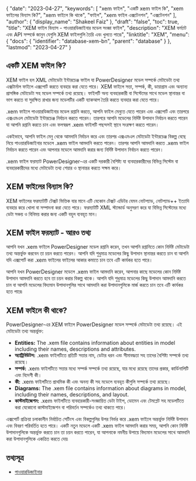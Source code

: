 {
  "date": "2023-04-27",
  "keywords": [
"xem ফাইল",
"একটি xem ফাইল কি",
"xem ফাইলের বিন্যাস কি?",
"xem ফাইলে কি থাকে",
"ফাইল",
"xem ফাইল এক্সটেনশন",
"এক্সটেনশন"
],
  "author": {
    "display_name": "Shakeel Faiz"
},
  "draft": "false",
  "toc": true,
  "title": "XEM ফাইল বিন্যাস - পাওয়ারডিজাইনার মডেল সংজ্ঞা ফাইল",
  "description": "XEM ফর্ম্যাট এবং API সম্পর্কে জানুন যেগুলি XEM ফাইলগুলি তৈরি এবং খুলতে পারে৷",
  "linktitle": "XEM",
  "menu": {
    "docs": {
      "identifier": "database-xem-bn",
      "parent": "database"
}
},
  "lastmod": "2023-04-27"
}

## একটি XEM ফাইল কি?

XEM ফাইল হল XML মেটাডেটা ইন্টারচেঞ্জ ফাইল যা PowerDesigner মডেল সম্পর্কে মেটাডেটা তথ্য এক্সটার্নাল ফাইলে এক্সপোর্ট করতে ব্যবহার করা যেতে পারে। XEM ফাইলে সত্তা, সম্পর্ক, কী, ডায়াগ্রাম এবং অন্যান্য প্রাসঙ্গিক মেটাডেটা সহ মডেল সম্পর্কে তথ্য রয়েছে। ফাইলটি অন্য ব্যবহারকারী বা সিস্টেমের সাথে মডেল স্থানান্তর বা ভাগ করতে বা সুরক্ষিত রাখার জন্য মডেলটির একটি ব্যাকআপ তৈরি করতে ব্যবহার করা যেতে পারে।

.xem ফাইলে পাওয়ারডিজাইনার মডেল রপ্তানি করতে, আপনি ফাইল মেনুতে যেতে পারেন এবং এক্সপোর্ট এবং তারপরে এক্সএমএল মেটাডেটা ইন্টারচেঞ্জ নির্বাচন করতে পারেন। তারপরে আপনি মডেলের নির্দিষ্ট উপাদান নির্বাচন করতে পারেন যা আপনি রপ্তানি করতে চান এবং ফলস্বরূপ .xem ফাইলটি পছন্দসই স্থানে সংরক্ষণ করতে পারেন।

একইভাবে, আপনি ফাইল মেনু থেকে আমদানি নির্বাচন করে এবং তারপর এক্সএমএল মেটাডেটা ইন্টারচেঞ্জ বিকল্প বেছে নিয়ে পাওয়ারডিজাইনার মডেলে .xem ফাইল আমদানি করতে পারেন। তারপর আপনি আমদানি করতে .xem ফাইল নির্বাচন করতে পারেন এবং আপনার মডেলে আমদানি করার জন্য নির্দিষ্ট উপাদান নির্বাচন করতে পারেন।

.xem ফাইল ফরম্যাট PowerDesigner-এর একটি দরকারী বৈশিষ্ট্য যা ব্যবহারকারীদের বিভিন্ন সিস্টেম বা ব্যবহারকারীদের মধ্যে মেটাডেটা তথ্য শেয়ার ও স্থানান্তর করতে সক্ষম করে।

## XEM ফাইলের বিন্যাস কি?

XEM ফাইলের ফরম্যাটটি টেক্সট ভিত্তিক যার মানে এটি যেকোন টেক্সট এডিটর যেমন নোটপ্যাড, নোটপ্যাড++ ইত্যাদি ব্যবহার করে খোলা বা সম্পাদনা করা যেতে পারে। ফরম্যাটটি XML স্ট্যান্ডার্ড অনুসরণ করে যা বিভিন্ন সিস্টেমের মধ্যে ডেটা সঞ্চয় ও বিনিময় করার জন্য একটি বহুল ব্যবহৃত মান।

## XEM ফাইল ফরম্যাট - আরও তথ্য

আপনি যখন .xem ফাইলে PowerDesigner মডেল রপ্তানি করেন, তখন আপনি রপ্তানিতে কোন নির্দিষ্ট মেটাডেটা তথ্য অন্তর্ভুক্ত করবেন তা চয়ন করতে পারেন। আপনি যদি শুধুমাত্র মডেলের কিছু উপাদান স্থানান্তর করতে চান বা আপনি যদি এক্সপোর্ট করা .xem ফাইলের ফাইলের আকার কমাতে চান তবে এটি কার্যকর হতে পারে।

আপনি যখন PowerDesigner মডেলে .xem ফাইল আমদানি করেন, আপনার কাছে মডেলের কোন নির্দিষ্ট উপাদান আমদানি করতে হবে তা চয়ন করার বিকল্প থাকে। আপনি যদি শুধুমাত্র মডেলের কিছু উপাদান আমদানি করতে চান বা আপনি মডেলের বিদ্যমান উপাদানগুলির সাথে আমদানি করা উপাদানগুলিকে মার্জ করতে চান তবে এটি কার্যকর হতে পারে৷

## XEM ফাইলে কী থাকে?

PowerDesigner-এর XEM ফাইলে PowerDesigner মডেল সম্পর্কে মেটাডেটা তথ্য রয়েছে। এই মেটাডেটা তথ্য অন্তর্ভুক্ত:

- **Entities:** The .xem file contains information about entities in model including their names, descriptions and attributes.
- **অ্যাট্রিবিউটস:** .xem ফাইলটিতে প্রতিটি সত্তার নাম, ডেটার ধরন এবং সীমাবদ্ধতা সহ তাদের বৈশিষ্ট্য সম্পর্কে তথ্য রয়েছে।
- **সম্পর্ক:** .xem ফাইলটিতে সত্তার মধ্যে সম্পর্ক সম্পর্কে তথ্য রয়েছে, যার মধ্যে রয়েছে তাদের প্রকার, কার্ডিনালিটি এবং বিদেশী কী।
- **কী:** .xem ফাইলটিতে প্রাথমিক কী এবং অনন্য কী সহ মডেলে ব্যবহৃত কীগুলি সম্পর্কে তথ্য রয়েছে।
- **Diagrams:** The .xem file contains information about diagrams in model, including their names, descriptions, and layout.
- **কাস্টমাইজেশন:** .xem ফাইলটিতে ব্যবহারকারী-সংজ্ঞায়িত ডেটা টাইপ, ডোমেন এবং টেমপ্লেট সহ মডেলটিতে করা যেকোনো কাস্টমাইজেশন বা পরিবর্তন সম্পর্কেও তথ্য থাকতে পারে।

এক্সপোর্ট প্রক্রিয়া চলাকালীন নির্বাচিত সেটিংস এবং বিকল্পগুলির উপর নির্ভর করে .xem ফাইলে অন্তর্ভুক্ত নির্দিষ্ট উপাদান এবং বিবরণ পরিবর্তিত হতে পারে। একটি নতুন মডেলে একটি .xem ফাইল আমদানি করার সময়, আপনি কোন নির্দিষ্ট উপাদানগুলিকে অন্তর্ভুক্ত করতে চান তা চয়ন করতে পারেন, যা আপনাকে নমনীয় উপায়ে বিদ্যমান মডেলের সাথে আমদানি করা উপাদানগুলিকে একত্রিত করতে দেয়৷

## তথ্যসূত্র
* [পাওয়ারডিজাইনার](https://en.wikipedia.org/wiki/PowerDesigner)


